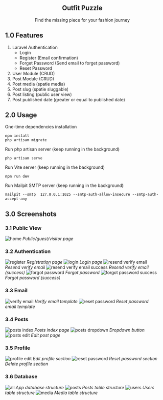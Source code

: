 <div align="center">

<h2>Outfit Puzzle</h2>

Find the missing piece for your fashion journey

</div>

## 1.0 Features

1. Laravel Authentication
    - Login
    - Register (Email confirmation)
    - Forget Password (Send email to forget password)
    - Reset Password
2. User Module (CRUD)
3. Post Module (CRUD)
4. Post media (spatie media)
5. Post slug (spatie sluggable)
6. Post listing (public user view)
7. Post published date (greater or equal to published date)

## 2.0 Usage

One-time dependencies installation

```
npm install
php artisan migrate

```

Run php artisan server (keep running in the background)

```
php artisan serve
```

Run Vite server (keep running in the background)

```
npm run dev
```

Run Mailpit SMTP server (keep running in the background)

```
mailpit --smtp  127.0.0.1:1025 --smtp-auth-allow-insecure --smtp-auth-accept-any
```

## 3.0 Screenshots

### 3.1 Public View

![home](readme/home.png)
_Public/guest/visitor page_

### 3.2 Authentication

![register](readme/auth/register.png)
_Registration page_
![login](readme/auth//login.png)
_Login page_
![resend verify email](readme/auth/resend-verify-email.png)
_Resend verify email_
![resend verify email success](readme/auth/resend-verify-email-success.png)
_Resend verify email (success)_
![forgot password](readme/auth/forgot-password.png)
_Forgot password_
![forgot password success](readme/auth/forgot-password-success.png)
_Forgot password (success)_

### 3.3 Email

![verify email](readme/email/verify-email.png)
_Verify email template_
![reset password](readme/email/reset-password.png)
_Reset password email template_

### 3.4 Posts

![posts index](readme/posts/index.png)
_Posts index page_
![posts dropdown](readme/posts/dropdown.png)
_Dropdown button_
![posts edit](readme/posts/edit.png)
_Edit post page_

### 3.5 Profile

![profile edit](readme/profile/edit.png)
_Edit profile section_
![reset password](readme/profile/password.png)
_Reset password section_  
_Delete profile section_

### 3.6 Database

![all](readme/database/all.png)
_App database structure_
![posts](readme/database/posts.png)
_Posts table structure_
![users](readme/database/users.png)
_Users table structure_
![media](readme/database/media.png)
_Media table structure_
